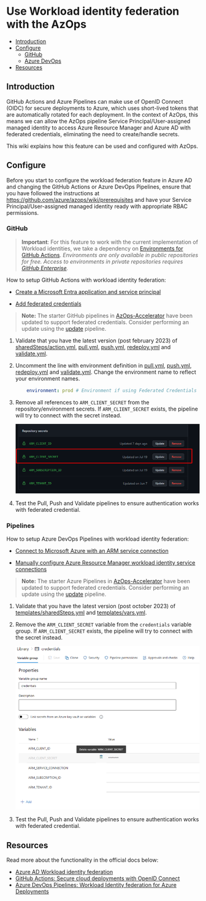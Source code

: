 # Use Workload identity federation with the AzOps

- [Introduction](#introduction)
- [Configure](#configure)
  - [GitHub](#github)
  - [Azure DevOps](#pipelines)
- [Resources](#resources)

## Introduction

GitHub Actions and Azure Pipelines can make use of OpenID Connect (OIDC) for secure deployments to Azure, which uses short-lived tokens that are automatically rotated for each deployment.
In the context of AzOps, this means we can allow the AzOps pipeline Service Principal/User-assigned managed identity to access Azure Resource Manager and Azure AD with federated credentials, eliminating the need to create/handle secrets.

This wiki explains how this feature can be used and configured with AzOps.

## Configure

Before you start to configure the workload federation feature in Azure AD and changing the GitHub Actions or Azure DevOps Pipelines, ensure that you have followed the instructions at <https://github.com/azure/azops/wiki/prerequisites> and have your Service Principal/User-assigned managed identity ready with appropriate RBAC permissions.


### GitHub
> **Important**: For this feature to work with the current implementation of Workload identities, we take a dependency on [Environments for GitHub Actions](https://docs.github.com/en/actions/deployment/targeting-different-environments/using-environments-for-deployment). *Environments are only available in public repositories for free. Access to environments in private repositories requires [GitHub Enterprise](https://docs.github.com/en/get-started/learning-about-github/githubs-products#github-enterprise).*

How to setup GitHub Actions with workload identity federation:

- [Create a Microsoft Entra application and service principal](https://learn.microsoft.com/en-us/azure/developer/github/connect-from-azure?tabs=azure-portal%2Cwindows#create-a-microsoft-entra-application-and-service-principal)

- [Add federated credentials](https://learn.microsoft.com/en-us/azure/developer/github/connect-from-azure?tabs=azure-portal%2Cwindows#add-federated-credentials)

>
> **Note:** The starter GitHub pipelines in [AzOps-Accelerator](https://github.com/azure/azops-accelerator) have been updated to support federated credentials. Consider performing an update using the [update](https://github.com/azure/azops/wiki/updates) pipeline.


1. Validate that you have the latest version (post february 2023) of [sharedSteps/action.yml](https://github.com/Azure/AzOps-Accelerator/tree/main/.github/actions/sharedSteps), [pull.yml](https://github.com/Azure/AzOps-Accelerator/blob/main/.github/workflows/pull.yml), [push.yml](https://github.com/Azure/AzOps-Accelerator/blob/main/.github/workflows/push.yml), [redeploy.yml](https://github.com/Azure/AzOps-Accelerator/blob/main/.github/workflows/redeploy.yml) and [validate.yml](https://github.com/Azure/AzOps-Accelerator/blob/main/.github/workflows/validate.yml).
2. Uncomment the line with environment definition in [pull.yml](https://github.com/Azure/AzOps-Accelerator/blob/main/.github/workflows/pull.yml), [push.yml](https://github.com/Azure/AzOps-Accelerator/blob/main/.github/workflows/push.yml), [redeploy.yml](https://github.com/Azure/AzOps-Accelerator/blob/main/.github/workflows/redeploy.yml) and [validate.yml](https://github.com/Azure/AzOps-Accelerator/blob/main/.github/workflows/validate.yml). Change the environment name to reflect your environment names.

    ```yaml
        environment: prod # Environment if using Federated Credentials (https://github.com/azure/azops/wiki/oidc)
    ```

3. Remove all references to `ARM_CLIENT_SECRET` from the repository/environment secrets. If `ARM_CLIENT_SECRET` exists, the pipeline will try to connect with the secret instead.

    ![Overview](./Media/oidc/arm_client_secret.png)
4. Test the Pull, Push and Validate pipelines to ensure authentication works with federated credential.

### Pipelines

How to setup Azure DevOps Pipelines with workload identity federation:

- [Connect to Microsoft Azure with an ARM service connection](https://learn.microsoft.com/en-us/azure/devops/pipelines/library/connect-to-azure?view=azure-devops)

- [Manually configure Azure Resource Manager workload identity service connections](https://learn.microsoft.com/en-us/azure/devops/pipelines/release/configure-workload-identity?view=azure-devops)


>
> **Note:** The starter Azure Pipelines in [AzOps-Accelerator](https://github.com/azure/azops-accelerator) have been updated to support federated credentials. Consider performing an update using the [update](https://github.com/azure/azops/wiki/updates) pipeline.

1. Validate that you have the latest version (post october 2023) of [templates/sharedSteps.yml](https://github.com/Azure/AzOps-Accelerator/blob/main/.pipelines/.templates/sharedSteps.yml) and [templates/vars.yml](https://github.com/Azure/AzOps-Accelerator/blob/main/.pipelines/.templates/vars.yml).

3. Remove the `ARM_CLIENT_SECRET` variable from the `credentials` variable group. If `ARM_CLIENT_SECRET` exists, the pipeline will try to connect with the secret instead.

    ![Overview](./Media/oidc/remove-ado-arm_cs.png)
4. Test the Pull, Push and Validate pipelines to ensure authentication works with federated credential.

## Resources

Read more about the functionality in the official docs below:

- [Azure AD Workload identity federation](https://learn.microsoft.com/en-us/azure/active-directory/develop/workload-identity-federation)
- [GitHub Actions: Secure cloud deployments with OpenID Connect](https://github.blog/changelog/2021-10-27-github-actions-secure-cloud-deployments-with-openid-connect/)
- [Azure DevOps Pipelines: Workload Identity federation for Azure Deployments](https://learn.microsoft.com/en-us/azure/devops/release-notes/roadmap/2022/secret-free-deployments)
